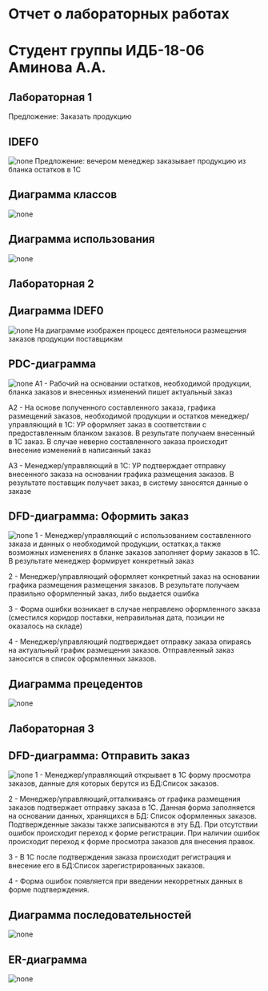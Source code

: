 # Отчет  о лабораторных  работах 
# Студент группы  ИДБ-18-06 Аминова А.А.

## Лабораторная 1

Предложение: Заказать продукцию
## IDEF0
![none](https://github.com/Amina108/Amina108.github.io/blob/main/IDEF0.png)
Предложение: вечером менеджер заказывает продукцию из бланка остатков в 1С
## Диаграмма классов
![none](https://github.com/Amina108/Amina108.github.io/blob/main/%D0%94%D0%B8%D0%B0%D0%B3%D1%80%D0%B0%D0%BC%D0%BC%D0%B0%20%D0%BA%D0%BB%D0%B0%D1%81%D1%81%D0%BE%D0%B2.png)
## Диаграмма использования
![none](https://github.com/Amina108/Amina108.github.io/blob/main/%D0%94%D0%B8%D0%B0%D0%B3%D1%80%D0%B0%D0%BC%D0%BC%D0%B0%20%D0%BF%D1%80%D0%B5%D1%86%D0%B5%D0%B4%D0%B5%D0%BD%D1%82%D0%BE%D0%B2.png)

##  Лабораторная  2
## Диаграмма  IDEF0
![none](https://github.com/Amina108/Amina108.github.io/blob/main/%D0%9A%D0%BE%D0%BD%D1%82%D0%B5%D0%BA%D1%81%D1%82%D0%BD%D0%B0%D1%8F%20%D0%BC%D0%BE%D0%B4%D0%B5%D0%BB%D1%8C.png)
На диаграмме изображен процесс деятельноси размещения заказов продукции поставщикам
## PDC-диаграмма
![none](https://github.com/Amina108/Amina108.github.io/blob/main/%D0%A1%D1%80%D0%B5%D0%B4%D0%BD%D0%B8%D0%B9%20%D1%83%D1%80%D0%BE%D0%B2%D0%B5%D0%BD%D1%8C.png)
А1 - Рабочий на основании остатков, необходимой продукции, бланка заказов и внесенных изменений пишет актуальный заказ

А2 - На основе полученного составленного заказа, графика размещений заказов, необходимой продукции и остатков менеджер/управляющий в 1С: УР оформляет заказ в соответствии с предоставленным бланком заказов. В результате получаем внесенный в 1С заказ. В случае неверно составленного заказа происходит внесение изменений в написанный заказ

А3 - Менеджер/управляющий в 1С: УР подтверждает отправку внесенного заказа на основании графика размещения заказов. В результате поставщик получает заказ, в систему заносятся данные о заказе
## DFD-диаграмма: Оформить заказ
![none](https://github.com/Amina108/Amina108.github.io/blob/main/DFD.png)
1 - Менеджер/управляющий с использованием составленного заказа и данных о необходимой продукции, остатках,а также возможных изменениях в бланке заказов заполняет форму заказов в 1С. В результате менеджер формирует конкретный заказ

2 - Менеджер/управляющий оформляет конкретный заказ на основании графика размещения размещения заказов. В результате получаем правильно оформленный заказ, либо выдается ошибка

3 - Форма ошибки возникает в случае неправлено оформленного заказа (сместился коридор поставки, неправильная дата, позиции не оказалось на складе)

4 - Менеджер/управляющий подтверждает отправку заказа опираясь на актуальный график размещения заказов. Отправленный заказ заносится в список оформленных заказов.  
## Диаграмма прецедентов
![none](https://github.com/Amina108/Amina108.github.io/blob/main/%D0%94%D0%B8%D0%B0%D0%B3%D1%80%D0%B0%D0%BC%D0%BC%D0%B0%20%D0%BF%D1%80%D0%B5%D1%86%D0%B5%D0%B4%D0%B5%D0%BD%D1%82%D0%BE%D0%B2_%D0%BB%D0%B0%D0%B1%D0%B02.png)

## Лабораторная 3

## DFD-диаграмма: Отправить заказ
![none](https://github.com/Amina108/Amina108.github.io/blob/main/%D0%9B%D0%B0%D0%B1%D0%B03.1.png)
1 - Менеджер/управляющий открывает в 1С форму просмотра заказов, данные для которых берутся из БД:Список заказов. 

2 - Менеджер/управляющий,отталкиваясь от графика размещения заказов подтвержает отправку заказа в 1С. Данная форма заполняется на основании данных, хранящихся в БД: Список оформленных заказов. Подтвержденные заказы также записываются в эту БД. При отсутствии ошибок происходит переход к форме регистрации. При наличии ошибок происходит переход к форме просмотра заказов для внесения правок.

3 - В 1С после подтверждения заказа происходит регистрация и внесение его в БД:Список зарегистрированных заказов. 

4 - Форма ошибок появляется при введении некорретных данных в форме подтверждения.

## Диаграмма последовательностей
![none](https://github.com/Amina108/Amina108.github.io/blob/main/%D0%9B%D0%B0%D0%B1%D0%B03.2.png)

## ER-диаграмма
![none](https://github.com/Amina108/Amina108.github.io/blob/main/%D0%9B%D0%B0%D0%B1%D0%B03.3.png)

